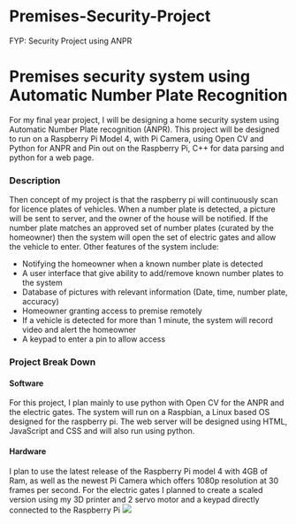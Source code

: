 # Premises-Security-Project
FYP: Security Project using ANPR

<h1>Premises security system using Automatic Number Plate Recognition</h1>

For my final year project, I will be designing a home security system using Automatic Number Plate recognition (ANPR). This project will be designed to run on a Raspberry Pi Model 4, with Pi Camera, using Open CV and Python for ANPR and Pin out on the Raspberry Pi, C++ for data parsing and python for a web page.

<h3>Description</h3>
Then concept of my project is that the raspberry pi will continuously scan for licence plates of vehicles. When a number plate is detected, a picture will be sent to server, and the owner of the house will be notified. If the number plate matches an approved set of number plates (curated by the homeowner) then the system will open the set of electric gates and allow the vehicle to enter.  Other features of the system include:

<ul>
	<li>Notifying the homeowner when a known number plate is detected</li>
	<li>A user interface that give ability to add/remove known number plates to the system</li>
	<li>Database of pictures with relevant information (Date, time, number plate, accuracy)</li>
	<li>Homeowner granting access to premise remotely</li>
	<li>If a vehicle is detected for more than 1 minute, the system will record video and alert the homeowner</li>
	<li>A keypad to enter a pin to allow access</li>
</ul>

<h3>Project Break Down</h3>
<h4>Software</h4>
For this project, I plan mainly to use python with Open CV for the ANPR and the electric gates. The system will run on a Raspbian, a Linux based OS designed for the raspberry pi. The web server will be designed using HTML, JavaScript and CSS and will also run using python. 
<h4>Hardware</h4>
I plan to use the latest release of the Raspberry Pi model 4 with 4GB of Ram, as well as the newest Pi Camera which offers 1080p resolution at 30 frames per second. 
For the electric gates I planned to create a scaled version using my 3D printer and 2 servo motor and a keypad directly connected to the Raspberry Pi

<img src="images/PPS.jpg">

